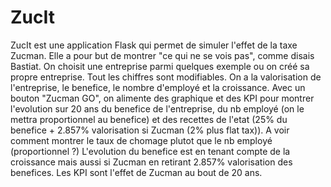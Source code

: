 # ZucIt

ZucIt est une application Flask qui permet de simuler l'effet de la taxe Zucman. Elle a pour but de montrer "ce qui ne se vois pas", comme disais Bastiat.
On choisit une entreprise parmi quelques exemple ou on créé sa propre entreprise. Tout les chiffres sont modifiables. On a la valorisation de l'entreprise, le benefice, le nombre d'employé et la croissance.
Avec un bouton "Zucman GO", on alimente des graphique et des KPI pour montrer l'evolution sur 20 ans du benefice de l'entreprise, du nb employé (on le mettra proportionnel au benefice) et des recettes de l'etat (25% du benefice + 2.857% valorisation si Zucman (2% plus flat tax)). A voir comment montrer le taux de chomage plutot que le nb employé (proportionnel ?)
L'evolution du benefice est en tenant compte de la croissance mais aussi si Zucman en retirant 2.857% valorisation des benefices.
Les KPI sont l'effet de Zucman au bout de 20 ans.
